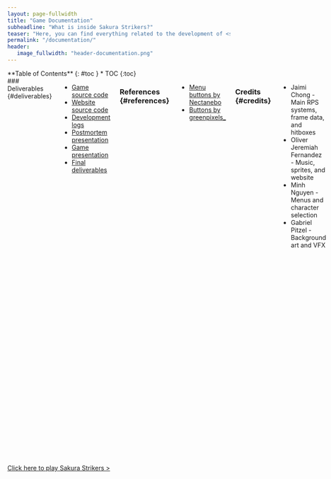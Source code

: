 ```yaml
---
layout: page-fullwidth
title: "Game Documentation"
subheadline: "What is inside Sakura Strikers?"
teaser: "Here, you can find everything related to the development of <strong>Sakura Strikers</strong>!"
permalink: "/documentation/"
header:
   image_fullwidth: "header-documentation.png"
---
```

<div class="row">
<div class="medium-4 medium-push-8 columns" markdown="1">
<div class="panel radius" markdown="1">
**Table of Contents**
{: #toc }
*  TOC
{:toc}
</div>
</div><!-- /.medium-4.columns -->

<div class="medium-8 medium-pull-4 columns" markdown="1">
### Deliverables  {#deliverables}

* [Game source code][1]
* [Website source code][2]
* [Development logs][3]
* [Postmortem presentation][4]
* [Game presentation][5]
* [Final deliverables][6]

### References {#references}

* [Menu buttons by Nectanebo][7]
* [Buttons by greenpixels_][8]
   
### Credits {#credits}
   
* Jaimi Chong - Main RPS systems, frame data, and hitboxes
* Oliver Jeremiah Fernandez - Music, sprites, and website
* Minh Nguyen - Menus and character selection
* Gabriel Pitzel - Background art and VFX

### Future Plans {#future-plans}
* Additional characters
* Additional stages
* Configurable controls
* 1 player mode (vs. Com)
* Victory/Loss animations
* Quality of life additions
   
### Team JOGM's Reflection {#team-reflection}
Overall it was a great experience. We believe everyone did their best given the diversity of the group. Everyone contributed something different to make a whole functioning game. If we were given two more weeks, we would focus our time on debugging the fighting mechanic and adding more depth to the character selection. There are certain conditions that break the fighting using stuns. Also, not utilizing a global manager early on made developing the character selection difficult.
   
</div><!-- /.medium-8.columns -->
</div><!-- /.row -->

<a class="radius button small" href="https://iproxypi.github.io/CSS385_Project/WebGLBuild4/" target="blank_">Click here to play Sakura Strikers ></a>

 [1]: https://github.com/IProxyPI/CSS385_Project 
 [2]: https://github.com/uwbclass/CSS385-SakuraStrikers-Website/
 [3]: https://docs.google.com/spreadsheets/d/1VP6ugkVAaKGMi5sMamsna519TUsfQ1fTo-n3H0tZcdE/edit?usp=sharing
 [4]: https://docs.google.com/presentation/d/1dxOvWi6WGHnsge8p_u_ET9JdzBppJqGUVeTpVXEPLU0/edit?usp=sharing
 [5]: https://docs.google.com/presentation/d/1STsbilEgasAl7OUPak3pFoIfiHQ97fQdZT7bQnDCMxM/edit?usp=sharing
 [6]: https://docs.google.com/document/d/17HzTrFrNzZc4GQX8P38au241rD3D1c9j3MOkJpNyc0o/edit?usp=sharing
 [7]: https://nectanebo.itch.io/menu-buttons
 [8]: https://greenpixels.itch.io/pixel-art-asset-3 

